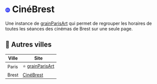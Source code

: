<p align="center">
  
  # <img src="https://raw.githubusercontent.com/MathiasDPX/MathiasDPX/main/assets/cinebrest.png" style="width:3%"> CinéBrest
</p>

Une instance de [grainParisArt](https://github.com/solene-drnx/grainParisArt-Public/) qui permet de regrouper les horaires de toutes les séances des cinémas de Brest sur une seule page.

## 📍 Autres villes

| Ville | Site       |
|-------|------------|
| Paris | ⭐ [grainParisArt](https://www.grainparis.art/) |
| Brest | [CinéBrest](https://cinema.coolcraft.ovh/)  |
